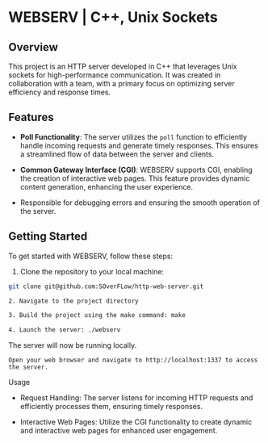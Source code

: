 # WEBSERV | C++, Unix Sockets

## Overview

This project is an HTTP server developed in C++ that leverages Unix sockets for high-performance communication. It was created in collaboration with a team, with a primary focus on optimizing server efficiency and response times.

## Features

- **Poll Functionality**: The server utilizes the `poll` function to efficiently handle incoming requests and generate timely responses. This ensures a streamlined flow of data between the server and clients.

- **Common Gateway Interface (CGI)**: WEBSERV supports CGI, enabling the creation of interactive web pages. This feature provides dynamic content generation, enhancing the user experience.

- Responsible for debugging errors and ensuring the smooth operation of the server.

## Getting Started

To get started with WEBSERV, follow these steps:

1. Clone the repository to your local machine:

```bash
git clone git@github.com:SOverFLow/http-web-server.git

2. Navigate to the project directory

3. Build the project using the make command: make

4. Launch the server: ./webserv


```

The server will now be running locally.

    Open your web browser and navigate to http://localhost:1337 to access the server.

Usage

- Request Handling: The server listens for incoming HTTP requests and efficiently processes them, ensuring timely responses.

- Interactive Web Pages: Utilize the CGI functionality to create dynamic and interactive web pages for enhanced user engagement.
